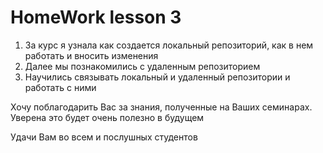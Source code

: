# HomeWork lesson 3

1. За курс я узнала как создается локальный репозиторий, как в нем работать и вносить изменения
2. Далее мы познакомились с удаленным репозиторием 
3. Научились связывать локальный и удаленный репозитории и работать с ними

Хочу поблагодарить Вас за знания, полученные на Ваших семинарах. Уверена это будет очень полезно в будущем

Удачи Вам во всем и послушных студентов